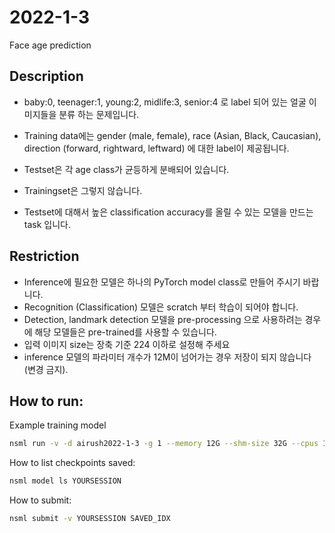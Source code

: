 # 2022-1-3
Face age prediction

## Description
-  baby:0, teenager:1, young:2, midlife:3, senior:4 로 label 되어 있는 얼굴 이미지들을 분류 하는 문제입니다.
-  Training data에는 gender (male, female), race (Asian, Black, Caucasian), direction (forward, rightward, leftward) 에 대한 label이 제공됩니다.
-  Testset은 각 age class가 균등하게 분배되어 있습니다.
-  Trainingset은 그렇지 않습니다.

- Testset에 대해서 높은 classification accuracy를 올릴 수 있는 모델을 만드는 task 입니다.

## Restriction
- Inference에 필요한 모델은 하나의 PyTorch model class로 만들어 주시기 바랍니다.
- Recognition (Classification) 모델은 scratch 부터 학습이 되어야 합니다.
- Detection, landmark detection 모델을 pre-processing 으로 사용하려는 경우에 해당 모델들은 pre-trained를 사용할 수 있습니다. 
- 입력 이미지 size는 장축 기준 224 이하로 설정해 주세요
- inference 모델의 파라미터 개수가 12M이 넘어가는 경우 저장이 되지 않습니다 (변경 금지).

## How to run:

Example training model
```bash
nsml run -v -d airush2022-1-3 -g 1 --memory 12G --shm-size 32G --cpus 10 -e main.py --esm yourESM
```

How to list checkpoints saved:

```bash
nsml model ls YOURSESSION
```

How to submit:

```bash
nsml submit -v YOURSESSION SAVED_IDX
```
